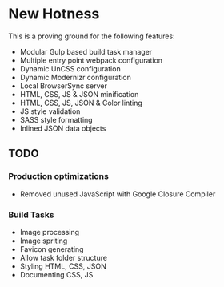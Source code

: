 # New Hotness

This is a proving ground for the following features:

- Modular Gulp based build task manager
- Multiple entry point webpack configuration
- Dynamic UnCSS configuration
- Dynamic Modernizr configuration
- Local BrowserSync server
- HTML, CSS, JS & JSON minification
- HTML, CSS, JS, JSON & Color linting
- JS style validation
- SASS style formatting
- Inlined JSON data objects

## TODO

### Production optimizations
- Removed unused JavaScript with Google Closure Compiler

### Build Tasks
- Image processing
- Image spriting
- Favicon generating
- Allow task folder structure
- Styling HTML, CSS, JSON
- Documenting CSS, JS

